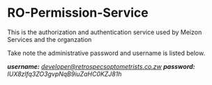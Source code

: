 # RO-Permission-Service

This is the authorization and authentication service used by Meizon Services and the organzation

Take note the administrative password and username is listed below.

***username:*** *developer@retrospecsoptometrists.co.zw*
***password:*** *IUX8zlfq3ZO3gvpNqB9iuZaHC0KZJ81h*


